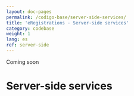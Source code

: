 ```yaml
---
layout: doc-pages
permalink: /codigo-base/server-side-services/
title: 'eRegistrations - Server-side services'
category: codebase
weight: 1
lang: es
ref: server-side
---
```


<span class="label label-info">Coming soon</span>

# Server-side services
